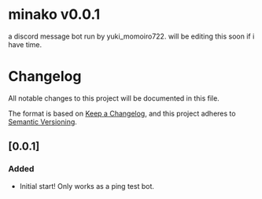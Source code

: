 # minako v0.0.1
a discord message bot run by yuki_momoiro722. will be editing this soon if i have time.

# Changelog

All notable changes to this project will be documented in this file.

The format is based on [Keep a Changelog](https://keepachangelog.com/en/1.0.0/),
and this project adheres to [Semantic Versioning](https://semver.org/spec/v2.0.0.html).

## [0.0.1]

### Added 

- Initial start! Only works as a ping test bot.
